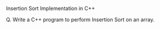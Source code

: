 Insertion Sort Implementation in C++

Q. Write a C++ program to perform Insertion Sort on an array.


